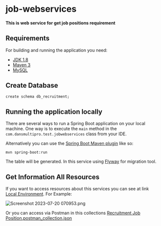# job-webservices
#### This is web service for get job positions requirement

## Requirements

For building and running the application you need:

- [JDK 1.8](http://www.oracle.com/technetwork/java/javase/downloads/jdk8-downloads-2133151.html)
- [Maven 3](https://maven.apache.org)
- [MySQL](https://www.mysql.com/)

## Create Database
```shell
create schema db_recruitment;
```

## Running the application locally

There are several ways to run a Spring Boot application on your local machine. One way is to execute the `main` method in the `com.dansmultipro.test.jobwebservices` class from your IDE.

Alternatively you can use the [Spring Boot Maven plugin](https://docs.spring.io/spring-boot/docs/current/reference/html/build-tool-plugins-maven-plugin.html) like so:

```shell
mvn spring-boot:run
```

The table will be generated. In this service using [Flyway](https://flywaydb.org/) for migration tool.

## Get Information All Resources

If you want to access resources about this services you can see at link [Local Environment](http://localhost:8080/swagger-ui.html). For Example:

![Screenshot 2023-07-20 070953.png](..%2F..%2F..%2FPictures%2FScreenshots%2FScreenshot%202023-07-20%20070953.png)

Or you can access via Postman in this collections [Recruitment Job Position.postman_collection.json](..%2F..%2F..%2FDesktop%2FRecruitment%20Job%20Position.postman_collection.json)